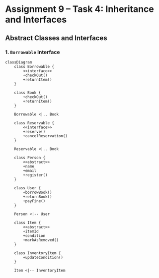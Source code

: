 # Assignment 9 – Task 4: Inheritance and Interfaces

## Abstract Classes and Interfaces

### 1. `Borrowable` Interface

```mermaid
classDiagram
    class Borrowable {
        <<interface>>
        +checkOut()
        +returnItem()
    }

    class Book {
        +checkOut()
        +returnItem()
    }

    Borrowable <|.. Book

    class Reservable {
        <<interface>>
        +reserve()
        +cancelReservation()
    }

    Reservable <|.. Book

    class Person {
        <<abstract>>
        +name
        +email
        +register()
    }

    class User {
        +borrowBook()
        +returnBook()
        +payFine()
    }

    Person <|-- User

    class Item {
        <<abstract>>
        +itemId
        +condition
        +markAsRemoved()
    }

    class InventoryItem {
        +updateCondition()
    }

    Item <|-- InventoryItem
````